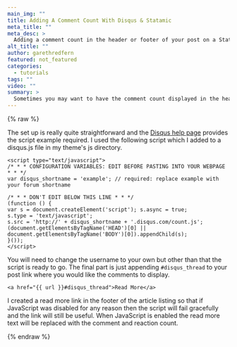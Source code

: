 ```yaml
---
main_img: ""
title: Adding A Comment Count With Disqus & Statamic
meta_title: ""
meta_desc: >
  Adding a comment count in the header or footer of your post on a Statamic site. This can be added in quite easily using Disqus' comment count script.
alt_title: ""
author: garethredfern
featured: not_featured
categories:
  - tutorials
tags: ""
video: ""
summary: >
  Sometimes you may want to have the comment count displayed in the header or footer of your post. This can be added in quite easily using Disqus' comment count script.
---
```


{% raw %}

The set up is really quite straightforward and the [Disqus help page](http://help.disqus.com/customer/portal/articles/565624) provides the script example required. I used the following script which I added to a disqus.js file in my theme's js directory.

~~~.language-javascript
<script type="text/javascript">
/* * * CONFIGURATION VARIABLES: EDIT BEFORE PASTING INTO YOUR WEBPAGE * * */
var disqus_shortname = 'example'; // required: replace example with your forum shortname

/* * * DON'T EDIT BELOW THIS LINE * * */
(function () {
var s = document.createElement('script'); s.async = true;
s.type = 'text/javascript';
s.src = 'http://' + disqus_shortname + '.disqus.com/count.js';
(document.getElementsByTagName('HEAD')[0] || document.getElementsByTagName('BODY')[0]).appendChild(s);
}());
</script>
~~~

You will need to change the username to your own but other than that the script is ready to go. The final part is just appending `#disqus_thread` to your post link where you would like the comments to display. 

~~~.language-markup
<a href="{{ url }}#disqus_thread">Read More</a>
~~~

I created a read more link in the footer of the article listing so that if JavaScript was disabled for any reason then the script will fail gracefully and the link will still be useful. When JavaScript is enabled the read more text will be replaced with the comment and reaction count.

{% endraw %}